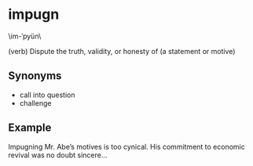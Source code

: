 # impugn

\im-ˈpyün\

(verb) Dispute the truth, validity, or honesty of (a statement or motive)

## Synonyms

+ call into question
+ challenge

## Example

Impugning Mr. Abe’s motives is too cynical. His commitment to economic revival was no doubt sincere...
